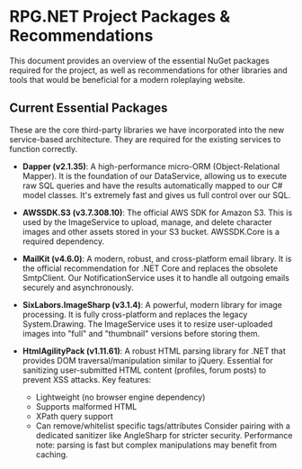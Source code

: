 # **RPG.NET Project Packages & Recommendations**

This document provides an overview of the essential NuGet packages required for the project, as well as recommendations for other libraries and tools that would be beneficial for a modern roleplaying website.

## **Current Essential Packages**

These are the core third-party libraries we have incorporated into the new service-based architecture. They are required for the existing services to function correctly.

- **Dapper (v2.1.35)**: A high-performance micro-ORM (Object-Relational Mapper). It is the foundation of our DataService, allowing us to execute raw SQL queries and have the results automatically mapped to our C\# model classes. It's extremely fast and gives us full control over our SQL.

- **AWSSDK.S3 (v3.7.308.10)**: The official AWS SDK for Amazon S3. This is used by the ImageService to upload, manage, and delete character images and other assets stored in your S3 bucket. AWSSDK.Core is a required dependency.

- **MailKit (v4.6.0)**: A modern, robust, and cross-platform email library. It is the official recommendation for .NET Core and replaces the obsolete SmtpClient. Our NotificationService uses it to handle all outgoing emails securely and asynchronously.

- **SixLabors.ImageSharp (v3.1.4)**: A powerful, modern library for image processing. It is fully cross-platform and replaces the legacy System.Drawing. The ImageService uses it to resize user-uploaded images into "full" and "thumbnail" versions before storing them.

- **HtmlAgilityPack (v1.11.61)**: A robust HTML parsing library for .NET that provides DOM traversal/manipulation similar to jQuery. Essential for sanitizing user-submitted HTML content (profiles, forum posts) to prevent XSS attacks. Key features:
  - Lightweight (no browser engine dependency)
  - Supports malformed HTML
  - XPath query support
  - Can remove/whitelist specific tags/attributes
  Consider pairing with a dedicated sanitizer like AngleSharp for stricter security. Performance note: parsing is fast but complex manipulations may benefit from caching.
  
